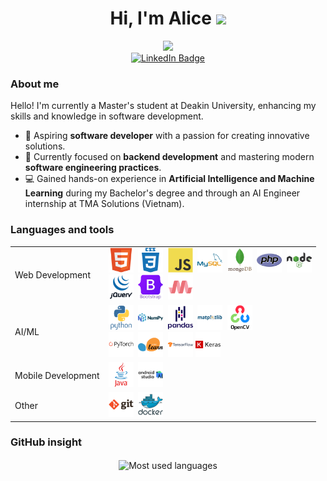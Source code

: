 <h1 align="center"> 
  Hi, I'm Alice
  <img src="https://media.giphy.com/media/hvRJCLFzcasrR4ia7z/giphy.gif" width="30px"/>
</h1>

<div id="header" align="center">
  <img src="https://media.giphy.com/media/LMcB8XospGZO8UQq87/giphy.gif" width="300"/>
  
  <div id="badges" >
    <a href="https://www.linkedin.com/in/alice-tat/">
      <img src="https://img.shields.io/badge/LinkedIn-blue?style=for-the-badge&logo=linkedin&logoColor=white" alt="LinkedIn Badge"/>
    </a>
  </div>
</div>

<h3>About me</h3>
<p>Hello! I'm currently a Master's student at Deakin University, enhancing my skills and knowledge in software development.</p>

- :dart: Aspiring **software developer** with a passion for creating innovative solutions.
- :seedling: Currently focused on **backend development** and mastering modern **software engineering practices**.
- :computer: Gained hands-on experience in **Artificial Intelligence and Machine Learning** during my Bachelor's degree and through an AI Engineer internship at TMA Solutions (Vietnam).

<h3>Languages and tools</h3>
<table cellspacing="0" cellpadding="0" style="border: none; width: 100%">
  <tr>
    <td>Web Development</td>
    <td>
      <div>
        <img src="https://github.com/devicons/devicon/blob/master/icons/html5/html5-original.svg" title="HTML5" alt="HTML" width="40" height="40"/>&nbsp;
        <img src="https://github.com/devicons/devicon/blob/master/icons/css3/css3-plain-wordmark.svg"  title="CSS3" alt="CSS" width="40" height="40"/>&nbsp;
        <img src="https://github.com/devicons/devicon/blob/master/icons/javascript/javascript-original.svg" title="JavaScript" alt="JavaScript" width="40" height="40"/>&nbsp;
        <img src="https://github.com/devicons/devicon/blob/master/icons/mysql/mysql-original-wordmark.svg" title="MySQL"  alt="MySQL" width="40" height="40"/>&nbsp;
        <img src="https://github.com/devicons/devicon/blob/master/icons/mongodb/mongodb-original-wordmark.svg" title="MongoDB"  alt="MongoDB" width="40" height="40"/>&nbsp;
        <img src="https://github.com/devicons/devicon/blob/master/icons/php/php-original.svg" title="PHP" alt="PHP" width="40" height="40"/>&nbsp;
        <img src="https://github.com/devicons/devicon/blob/master/icons/nodejs/nodejs-original-wordmark.svg" title="NodeJS" alt="NodeJS" width="40" height="40">
      </div>
      <div>
        <img src="https://github.com/devicons/devicon/blob/master/icons/jquery/jquery-original-wordmark.svg" title="jQuery" alt="jQuery" width="40" height="40"/>&nbsp;
        <img src="https://github.com/devicons/devicon/blob/master/icons/bootstrap/bootstrap-original-wordmark.svg" title="Bootstrap" alt="Bootstrap" width="40" height="40"/>&nbsp;
        <img src="https://github.com/devicons/devicon/blob/master/icons/materializecss/materializecss-original.svg" title="MaterializeCSS" alt="MaterializeCSS" width="40" height="40"/>
      </div>
    </td>
  </tr>

  <tr>
    <td>AI/ML</td>
    <td>
      <div>
        <img src="https://github.com/devicons/devicon/blob/master/icons/python/python-original-wordmark.svg" title="Python" **alt="Python" width="40" height="40"/>&nbsp;
        <img src="https://github.com/devicons/devicon/blob/master/icons/numpy/numpy-original-wordmark.svg" title="NumPy" **alt="NumPy" width="40" height="40"/>&nbsp;
        <img src="https://github.com/devicons/devicon/blob/master/icons/pandas/pandas-original-wordmark.svg" title="Pandas" **alt="Pandas" width="40" height="40"/>&nbsp;
        <img src="https://github.com/devicons/devicon/blob/master/icons/matplotlib/matplotlib-original-wordmark.svg" title="Matplotlib" **alt="Matplotlib" width="40" height="40"/>&nbsp;
        <img src="https://github.com/devicons/devicon/blob/master/icons/opencv/opencv-original-wordmark.svg" title="OpenCV" **alt="OpenCV" width="40" height="40"/>
      </div>
      <div>
        <img src="https://github.com/devicons/devicon/blob/master/icons/pytorch/pytorch-original-wordmark.svg" title="PyTorch" **alt="PyTorch" width="40" height="40"/>&nbsp;
        <img src="https://github.com/devicons/devicon/blob/master/icons/scikitlearn/scikitlearn-original.svg" title="ScikitLearn" **alt="ScikitLearn" width="40" height="40"/>&nbsp;
        <img src="https://github.com/devicons/devicon/blob/master/icons/tensorflow/tensorflow-original-wordmark.svg" title="Tensorflow" **alt="Tensorflow" width="40" height="40"/>
        <img src="https://github.com/devicons/devicon/blob/master/icons/keras/keras-original-wordmark.svg" title="Keras" **alt="Keras" width="40" height="40"/>
      </div>
    </td>
  </tr>

  <tr>
    <td>Mobile Development</td>
    <td>
      <div>
        <img src="https://github.com/devicons/devicon/blob/master/icons/java/java-original-wordmark.svg" title="Java" alt="Java" width="40" height="40"/>&nbsp;
        <img src="https://github.com/devicons/devicon/blob/master/icons/androidstudio/androidstudio-original-wordmark.svg" title="AndroidStudio" alt="AndroidStudio" width="40" height="40"/>
      </div>
    </td>
  </tr>

  <tr>
    <td>Other</td>
    <td>
      <div>
        <img src="https://github.com/devicons/devicon/blob/master/icons/git/git-original-wordmark.svg" title="Git" **alt="Git" width="40" height="40"/>&nbsp;
        <img src="https://github.com/devicons/devicon/blob/master/icons/docker/docker-original-wordmark.svg" title="Docker" **alt="Docker" width="40" height="40"/>
      </div>
    </td>
  </tr>
</table>


<h3>GitHub insight</h3>

<div style="text-align:center">
<img align="center" src="https://github-readme-stats.vercel.app/api/top-langs/?username=TUT888&layout=compact" alt="Most used languages">
</div>

<!-- 
<div style="text-align:center">
<img align="center" src="https://github-readme-streak-stats.herokuapp.com/?user=TUT888" alt="GitHub Streak"> 
-->
</div>